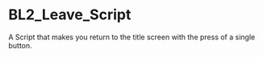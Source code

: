 # BL2_Leave_Script
A Script that makes you return to the title screen with the press of a single button.

